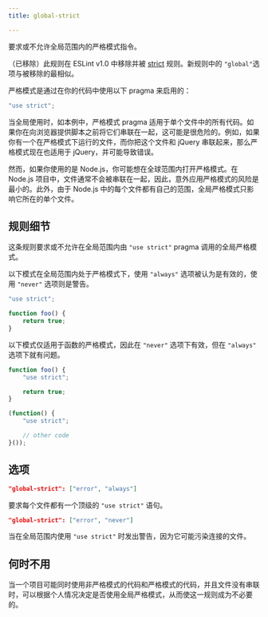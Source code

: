 ```yaml
---
title: global-strict

---
```


要求或不允许全局范围内的严格模式指令。

（已移除）此规则在 ESLint v1.0 中移除并被 [strict](strict) 规则。新规则中的 `"global"`选项与被移除的最相似。

严格模式是通过在你的代码中使用以下 pragma 来启用的：

```js
"use strict";
```

当全局使用时，如本例中，严格模式 pragma 适用于单个文件中的所有代码。如果你在向浏览器提供脚本之前将它们串联在一起，这可能是很危险的。例如，如果你有一个在严格模式下运行的文件，而你把这个文件和 jQuery 串联起来，那么严格模式现在也适用于 jQuery，并可能导致错误。

然而，如果你使用的是 Node.js，你可能想在全球范围内打开严格模式。在 Node.js 项目中，文件通常不会被串联在一起，因此，意外应用严格模式的风险是最小的。此外，由于 Node.js 中的每个文件都有自己的范围，全局严格模式只影响它所在的单个文件。

## 规则细节

这条规则要求或不允许在全局范围内由 `"use strict"` pragma 调用的全局严格模式。

以下模式在全局范围内处于严格模式下，使用 `"always"` 选项被认为是有效的，使用 `"never"` 选项则是警告。

```js
"use strict";

function foo() {
    return true;
}
```

以下模式仅适用于函数的严格模式，因此在 `"never"` 选项下有效，但在 `"always"` 选项下就有问题。

```js
function foo() {
    "use strict";

    return true;
}

(function() {
    "use strict";

    // other code
}());
```

## 选项

```json
"global-strict": ["error", "always"]
```

要求每个文件都有一个顶级的 `"use strict"` 语句。

```json
"global-strict": ["error", "never"]
```

当在全局范围内使用 `"use strict"` 时发出警告，因为它可能污染连接的文件。

## 何时不用

当一个项目可能同时使用非严格模式的代码和严格模式的代码，并且文件没有串联时，可以根据个人情况决定是否使用全局严格模式，从而使这一规则成为不必要的。
